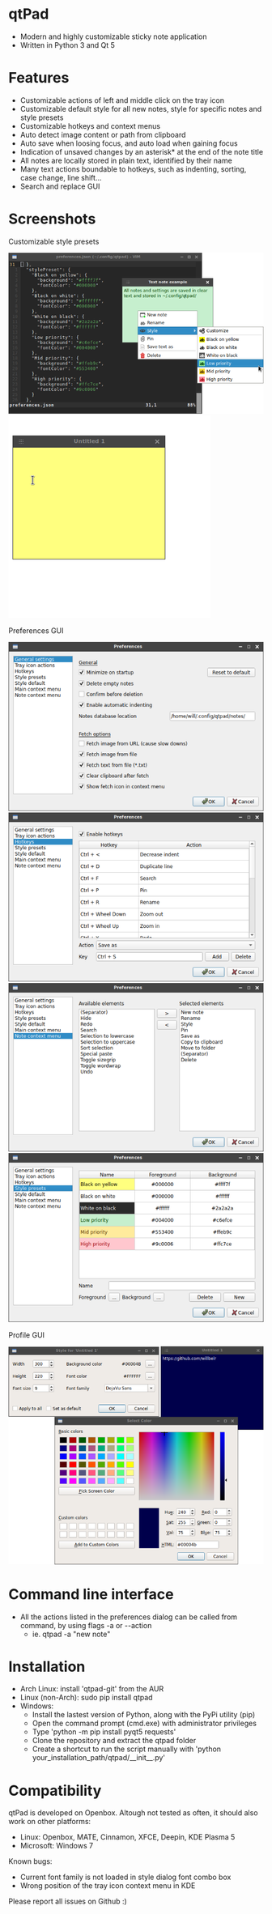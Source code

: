 # qtPad
- Modern and highly customizable sticky note application
- Written in Python 3 and Qt 5

# Features
- Customizable actions of left and middle click on the tray icon
- Customizable default style for all new notes, style for specific notes and style presets
- Customizable hotkeys and context menus
- Auto detect image content or path from clipboard
- Auto save when loosing focus, and auto load when gaining focus
- Indication of unsaved changes by an asterisk* at the end of the note title 
- All notes are locally stored in plain text, identified by their name
- Many text actions boundable to hotkeys, such as indenting, sorting, case change, line shift... 
- Search and replace GUI

# Screenshots
Customizable style presets

![alt tag](https://raw.githubusercontent.com/willbelr/qtpad/master/screenshots/quickstyle.png)
![alt tag](https://raw.githubusercontent.com/willbelr/qtpad/master/screenshots/stylepreset.gif)

Preferences GUI

![alt tag](https://raw.githubusercontent.com/willbelr/qtpad/master/screenshots/preferences_general.png)
![alt tag](https://raw.githubusercontent.com/willbelr/qtpad/master/screenshots/preferences_hotkeys.png)
![alt tag](https://raw.githubusercontent.com/willbelr/qtpad/master/screenshots/preferences_menus.png)
![alt tag](https://raw.githubusercontent.com/willbelr/qtpad/master/screenshots/preferences_presets.png)

Profile GUI

![alt tag](https://raw.githubusercontent.com/willbelr/qtpad/master/screenshots/style.png)

# Command line interface
- All the actions listed in the preferences dialog can be called from command, by using flags -a or --action
    - ie. qtpad -a "new note"

# Installation
- Arch Linux: install 'qtpad-git' from the AUR
- Linux (non-Arch): sudo pip install qtpad
- Windows:
    - Install the lastest version of Python, along with the PyPi utility (pip)
    - Open the command prompt (cmd.exe) with administrator privileges
    - Type 'python -m pip install pyqt5 requests'
    - Clone the repository and extract the qtpad folder
    - Create a shortcut to run the script manually with 'python your_installation_path/qtpad/\_\_init\_\_.py'

# Compatibility
qtPad is developed on Openbox. Altough not tested as often, it should also work on other platforms:
- Linux: Openbox, MATE, Cinnamon, XFCE, Deepin, KDE Plasma 5 
- Microsoft: Windows 7

Known bugs:
- Current font family is not loaded in style dialog font combo box
- Wrong position of the tray icon context menu in KDE 
 
 Please report all issues on Github :)
